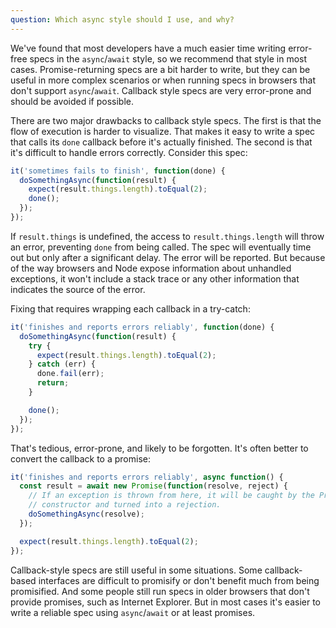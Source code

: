 ```yaml
---
question: Which async style should I use, and why?
---
```


We've found that most developers have a much easier time writing error-free
specs in the `async`/`await` style, so we recommend that style in most cases.
Promise-returning specs are a bit harder to write, but they can be useful in
more complex scenarios or when running specs in browsers that don't support
`async`/`await`. Callback style specs are very error-prone and should be avoided
if possible.

There are two major drawbacks to callback style specs. The first is that the
flow of execution is harder to visualize. That makes it easy to write a spec
that calls its `done` callback before it's actually finished. The second is
that it's difficult to handle errors correctly. Consider this spec:

```javascript
it('sometimes fails to finish', function(done) {
  doSomethingAsync(function(result) {
    expect(result.things.length).toEqual(2);
    done();
  });
});
```

If `result.things` is undefined, the access to `result.things.length` will throw
an error, preventing `done` from being called. The spec will eventually time out
but only after a significant delay. The error will be reported. But because of
the way browsers and Node expose information about unhandled exceptions, it 
won't include a stack trace or any other information that indicates the source
of the error.

Fixing that requires wrapping each callback in a try-catch:

```javascript
it('finishes and reports errors reliably', function(done) {
  doSomethingAsync(function(result) {
    try {
      expect(result.things.length).toEqual(2);
    } catch (err) {
      done.fail(err);
      return;
    }

    done();
  });
});
```

That's tedious, error-prone, and likely to be forgotten. It's often better to
convert the callback to a promise:

```javascript
it('finishes and reports errors reliably', async function() {
  const result = await new Promise(function(resolve, reject) {
    // If an exception is thrown from here, it will be caught by the Promise
    // constructor and turned into a rejection.
    doSomethingAsync(resolve);
  });

  expect(result.things.length).toEqual(2);
});
```

Callback-style specs are still useful in some situations. Some callback-based
interfaces are difficult to promisify or don't benefit much from being
promisified. And some people still run specs in older browsers that don't
provide promises, such as Internet Explorer.  But in most cases it's easier to
write a reliable spec using `async`/`await` or at least promises.
